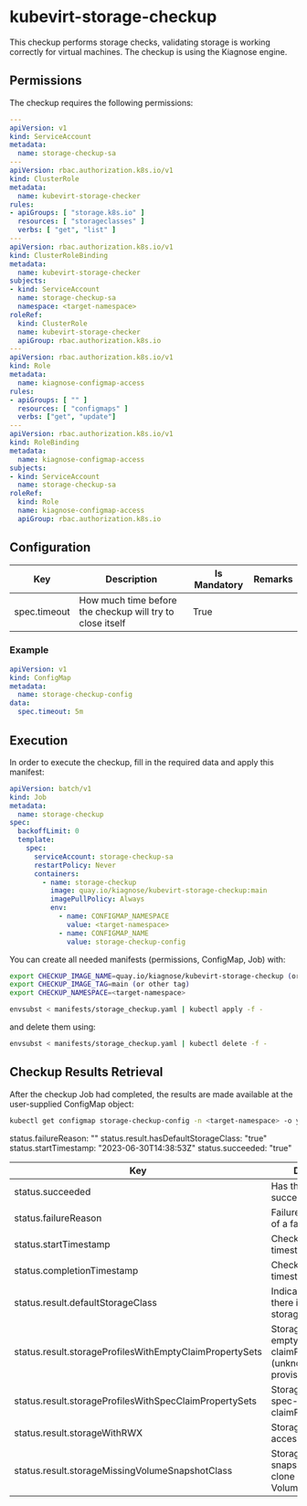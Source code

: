 # kubevirt-storage-checkup

This checkup performs storage checks, validating storage is working correctly for virtual machines. The checkup is using the Kiagnose engine.

## Permissions

The checkup requires the following permissions:
```yaml
---
apiVersion: v1
kind: ServiceAccount
metadata:
  name: storage-checkup-sa
---
apiVersion: rbac.authorization.k8s.io/v1
kind: ClusterRole
metadata:
  name: kubevirt-storage-checker
rules:
- apiGroups: [ "storage.k8s.io" ]
  resources: [ "storageclasses" ]
  verbs: [ "get", "list" ]
---
apiVersion: rbac.authorization.k8s.io/v1
kind: ClusterRoleBinding
metadata:
  name: kubevirt-storage-checker
subjects:
- kind: ServiceAccount
  name: storage-checkup-sa
  namespace: <target-namespace>
roleRef:
  kind: ClusterRole
  name: kubevirt-storage-checker
  apiGroup: rbac.authorization.k8s.io
---
apiVersion: rbac.authorization.k8s.io/v1
kind: Role
metadata:
  name: kiagnose-configmap-access
rules:
- apiGroups: [ "" ]
  resources: [ "configmaps" ]
  verbs: ["get", "update"]
---
apiVersion: rbac.authorization.k8s.io/v1
kind: RoleBinding
metadata:
  name: kiagnose-configmap-access
subjects:
- kind: ServiceAccount
  name: storage-checkup-sa
roleRef:
  kind: Role
  name: kiagnose-configmap-access
  apiGroup: rbac.authorization.k8s.io
```

## Configuration

| Key                                         | Description                                                                                                       | Is Mandatory | Remarks                                                                             |
|---------------------------------------------|-------------------------------------------------------------------------------------------------------------------|--------------|-------------------------------------------------------------------------------------|
| spec.timeout                                | How much time before the checkup will try to close itself                                                         | True         |                                                                                     |

### Example

```yaml
apiVersion: v1
kind: ConfigMap
metadata:
  name: storage-checkup-config
data:
  spec.timeout: 5m
```

## Execution

In order to execute the checkup, fill in the required data and apply this manifest:
```yaml
apiVersion: batch/v1
kind: Job
metadata:
  name: storage-checkup
spec:
  backoffLimit: 0
  template:
    spec:
      serviceAccount: storage-checkup-sa
      restartPolicy: Never
      containers:
        - name: storage-checkup
          image: quay.io/kiagnose/kubevirt-storage-checkup:main
          imagePullPolicy: Always
          env:
            - name: CONFIGMAP_NAMESPACE
              value: <target-namespace>
            - name: CONFIGMAP_NAME
              value: storage-checkup-config
```

You can create all needed manifests (permissions, ConfigMap, Job) with:
```bash
export CHECKUP_IMAGE_NAME=quay.io/kiagnose/kubevirt-storage-checkup (or other image)
export CHECKUP_IMAGE_TAG=main (or other tag)
export CHECKUP_NAMESPACE=<target-namespace>

envsubst < manifests/storage_checkup.yaml | kubectl apply -f -
```

and delete them using:
```bash
envsubst < manifests/storage_checkup.yaml | kubectl delete -f -
```
## Checkup Results Retrieval

After the checkup Job had completed, the results are made available at the user-supplied ConfigMap object:

```bash
kubectl get configmap storage-checkup-config -n <target-namespace> -o yaml
```
  status.failureReason: ""
  status.result.hasDefaultStorageClass: "true"
  status.startTimestamp: "2023-06-30T14:38:53Z"
  status.succeeded: "true"

| Key                                              | Description                                                       | Remarks  |
|--------------------------------------------------|-------------------------------------------------------------------|----------|
| status.succeeded                                 | Has the checkup succeeded                                         |          |
| status.failureReason                             | Failure reason in case of a failure                               |          |
| status.startTimestamp                            | Checkup start timestamp                                           | RFC 3339 |
| status.completionTimestamp                       | Checkup completion timestamp                                      | RFC 3339 |
| status.result.defaultStorageClass                | Indicates whether there is a default storage class                |          |
| status.result.storageProfilesWithEmptyClaimPropertySets | StorageProfiles with empty claimPropertySets (unknown provisioners) |          |
| status.result.storageProfilesWithSpecClaimPropertySets  | StorageProfiles with spec-overrriden claimPropertySets              |          |
| status.result.storageWithRWX                     | Storage with RWX access mode                                        |          |
| status.result.storageMissingVolumeSnapshotClass  | Storage using snapshot-based clone but missing VolumeSnapshotClass  |          |
